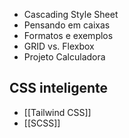 - Cascading Style Sheet
- Pensando em caixas
- Formatos e exemplos
- GRID vs. Flexbox
- Projeto Calculadora


## CSS inteligente

- [[Tailwind CSS]]
- [[SCSS]]